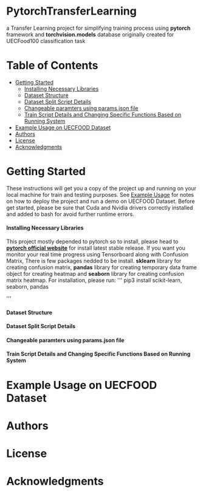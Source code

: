 # PytorchTransferLearning
a Transfer Learning project for simplifying training process using **pytorch** framework and **torchvision.models** database originally created for UECFood100 classification task
# Table of Contents
- [Getting Started](#getting-started)
  - [Installing Necessary Libraries](#installing-necessary-libraries)
  - [Dataset Structure](#dataset-structure)
  - [Dataset Split Script Details](#dataset-split-script-details)
  - [Changeable paramters using params.json file](#changeable-paramters-using-params.json-file)
  - [Train Script Details and Changing Specific Functions Based on Running System](#train-script-details)
- [Example Usage on UECFOOD Dataset](#example-usage-on-uecfood-dataset)
- [Authors](#authors)
- [License](#license)
- [Acknowledgments](#acknowledgments)
# Getting Started
These instructions will get you a copy of the project up and running on your local machine for train and testing purposes. See [Example Usage](#example-usage-on-uecfood-dataset) for notes on how to deploy the project and run a demo on UECFOOD Dataset. Before get started, please be sure that Cuda and Nvidia drivers correctly installed and added to bash for avoid further runtime errors.
#### Installing Necessary Libraries
This project mostly depended to pytorch so to install, please head to **[pytorch official website](https://pytorch.org/)** for install latest stable release.
If you want you monitor your real time progress using Tensorboard along with Confusion Matrix, There is few packages nedded to be install. **sklearn** library for creating confusion matrix, **pandas** library for creating temporary data frame object for creating heatmap and **seaborn** library for creating confusion matrix heatmap. For installation, please run:
'''
pip3 install scikit-learn, seaborn, pandas

'''
#### Dataset Structure
#### Dataset Split Script Details
#### Changeable paramters using params.json file
#### Train Script Details and Changing Specific Functions Based on Running System
# Example Usage on UECFOOD Dataset
# Authors
# License
# Acknowledgments

